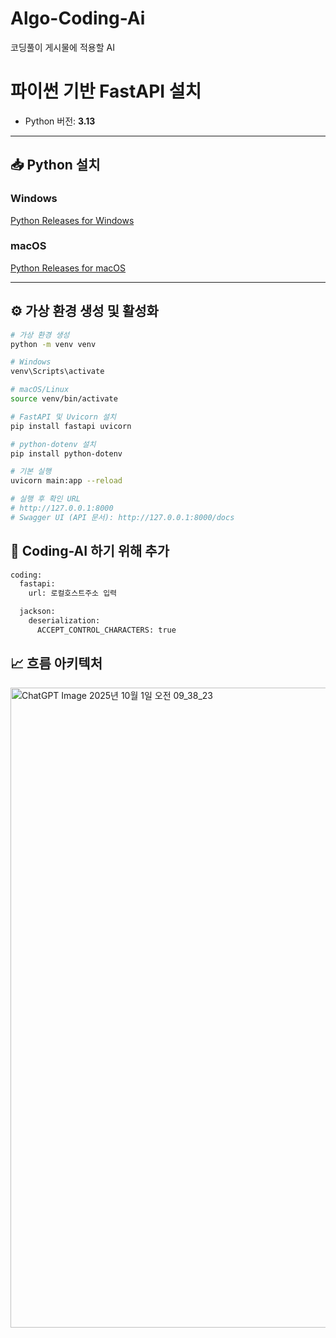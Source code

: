 # Algo-Coding-Ai
코딩풀이 게시물에 적용할 AI

# 파이썬 기반 FastAPI 설치

- Python 버전: **3.13**

---

## 📥 Python 설치

### Windows
[Python Releases for Windows](https://www.python.org/downloads/windows/)

### macOS
[Python Releases for macOS](https://www.python.org/downloads/macos/)

---

## ⚙️ 가상 환경 생성 및 활성화

```bash
# 가상 환경 생성
python -m venv venv

# Windows
venv\Scripts\activate

# macOS/Linux
source venv/bin/activate

# FastAPI 및 Uvicorn 설치
pip install fastapi uvicorn

# python-dotenv 설치
pip install python-dotenv

# 기본 실행
uvicorn main:app --reload

# 실행 후 확인 URL
# http://127.0.0.1:8000
# Swagger UI (API 문서): http://127.0.0.1:8000/docs

```

## 🤖 Coding-AI 하기 위해 추가
``` bash
coding:
  fastapi:
    url: 로컬호스트주소 입력

  jackson:
    deserialization:
      ACCEPT_CONTROL_CHARACTERS: true
```
## 📈 흐름 아키텍처
<img width="1536" height="1024" alt="ChatGPT Image 2025년 10월 1일 오전 09_38_23" src="https://github.com/user-attachments/assets/91073e27-9a38-4e81-bd9e-839beae80a17" />
